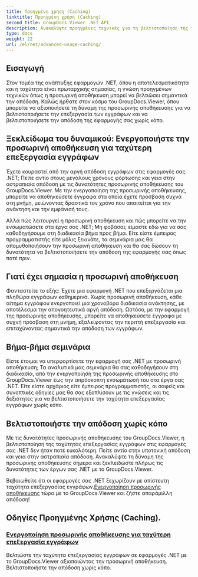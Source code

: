 ```yaml
---
title: Προηγμένη χρήση (Caching)
linktitle: Προηγμένη χρήση (Caching)
second_title: GroupDocs.Viewer .NET API
description: Ανακαλύψτε προηγμένες τεχνικές για τη βελτιστοποίηση της ταχύτητας επεξεργασίας εγγράφων σε εφαρμογές .NET με το GroupDocs.Viewer. Μάθετε πώς μπορείτε να ενεργοποιήσετε την προσωρινή αποθήκευση για ταχύτερη απόδοση τώρα!
type: docs
weight: 22
url: /el/net/advanced-usage-caching/
---
```


## Εισαγωγή

Στον τομέα της ανάπτυξης εφαρμογών .NET, όπου η αποτελεσματικότητα και η ταχύτητα είναι πρωταρχικής σημασίας, η γνώση προηγμένων τεχνικών όπως η προσωρινή αποθήκευση μπορεί να βελτιώσει σημαντικά την απόδοση. Καλώς ήρθατε στον κόσμο του GroupDocs.Viewer, όπου μπορείτε να αξιοποιήσετε τη δύναμη της προσωρινής αποθήκευσης για να βελτιστοποιήσετε την επεξεργασία των εγγράφων και να βελτιστοποιήσετε την απόδοση της εφαρμογής σας χωρίς κόπο.

## Ξεκλείδωμα του δυναμικού: Ενεργοποιήστε την προσωρινή αποθήκευση για ταχύτερη επεξεργασία εγγράφων

Έχετε κουραστεί από την αργή απόδοση εγγράφων στις εφαρμογές σας .NET; Πείτε αντίο στους μεγάλους χρόνους φόρτωσης και γεια στην αστραπιαία απόδοση με τις δυνατότητες προσωρινής αποθήκευσης του GroupDocs.Viewer. Με την ενεργοποίηση της προσωρινής αποθήκευσης, μπορείτε να αποθηκεύσετε έγγραφα στα οποία έχετε πρόσβαση συχνά στη μνήμη, μειώνοντας δραστικά τον χρόνο που απαιτείται για την ανάκτηση και την εμφάνισή τους.

Αλλά πώς λειτουργεί η προσωρινή αποθήκευση και πώς μπορείτε να την ενσωματώσετε στα έργα σας .NET; Μη φοβάσαι; είμαστε εδώ για να σας καθοδηγήσουμε στη διαδικασία βήμα προς βήμα. Είτε είστε έμπειρος προγραμματιστής είτε μόλις ξεκινάτε, τα σεμινάρια μας θα απομυθοποιήσουν την προσωρινή αποθήκευση και θα σας δώσουν τη δυνατότητα να βελτιστοποιήσετε την απόδοση της εφαρμογής σας όπως ποτέ πριν.

## Γιατί έχει σημασία η προσωρινή αποθήκευση

Φανταστείτε το εξής: Έχετε μια εφαρμογή .NET που επεξεργάζεται μια πληθώρα εγγράφων καθημερινά. Χωρίς προσωρινή αποθήκευση, κάθε αίτημα εγγράφου ενεργοποιεί μια χρονοβόρα διαδικασία ανάκτησης, με αποτέλεσμα την απογοητευτικά αργή απόδοση. Ωστόσο, με την εφαρμογή της προσωρινής αποθήκευσης, μπορείτε να αποθηκεύσετε έγγραφα με συχνή πρόσβαση στη μνήμη, εξαλείφοντας την περιττή επεξεργασία και επιταχύνοντας σημαντικά την απόδοση των εγγράφων.

## Βήμα-βήμα σεμινάρια

Είστε έτοιμοι να υπερφορτίσετε την εφαρμογή σας .NET με προσωρινή αποθήκευση; Τα αναλυτικά μας σεμινάρια θα σας καθοδηγήσουν στη διαδικασία, από την ενεργοποίηση της προσωρινής αποθήκευσης στο GroupDocs.Viewer έως την απρόσκοπτη ενσωμάτωσή του στα έργα σας .NET. Είτε είστε αρχάριος είτε έμπειρος προγραμματιστής, οι σαφείς και συνοπτικές οδηγίες μας θα σας εξοπλίσουν με τις γνώσεις και τις δεξιότητες για να βελτιστοποιήσετε την ταχύτητα επεξεργασίας εγγράφων χωρίς κόπο.

## Βελτιστοποιήστε την απόδοση χωρίς κόπο

Με τις δυνατότητες προσωρινής αποθήκευσης του GroupDocs.Viewer, η βελτιστοποίηση της ταχύτητας επεξεργασίας εγγράφων στις εφαρμογές σας .NET δεν ήταν ποτέ ευκολότερη. Πείτε αντίο στην υποτονική απόδοση και γεια στην αστραπιαία απόδοση. Ανακαλύψτε τη δύναμη της προσωρινής αποθήκευσης σήμερα και ξεκλειδώστε πλήρως τις δυνατότητες των έργων σας .NET με το GroupDocs.Viewer.

 Βεβαιωθείτε ότι οι εφαρμογές σας .NET ξεχωρίζουν με απίστευτη ταχύτητα επεξεργασίας εγγράφων.[Ενεργοποίηση προσωρινής αποθήκευσης](./enable-caching/) τώρα με το GroupDocs.Viewer και ζήστε απαράμιλλη απόδοση!

## Οδηγίες Προηγμένης Χρήσης (Caching).
### [Ενεργοποίηση προσωρινής αποθήκευσης για ταχύτερη επεξεργασία εγγράφων](./enable-caching/)
Βελτιώστε την ταχύτητα επεξεργασίας εγγράφων σε εφαρμογές .NET με το GroupDocs.Viewer αξιοποιώντας την προσωρινή αποθήκευση. Βελτιστοποιήστε την απόδοση χωρίς κόπο.